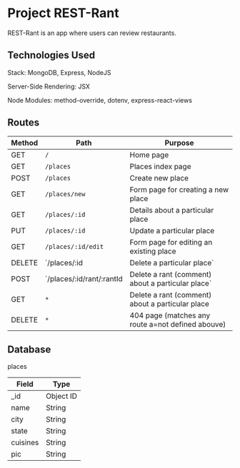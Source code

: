 # Project REST-Rant

REST-Rant is an app where users can review restaurants.

## Technologies Used
Stack: MongoDB, Express, NodeJS

Server-Side Rendering: JSX

Node Modules: method-override, dotenv, express-react-views 

## Routes
| Method | Path | Purpose |
| ------ | ---- | ------- |
| GET    | `/`    | Home page |
| GET    | `/places` | Places index page |
| POST   | `/places` | Create new place |
| GET    | `/places/new` | Form page for creating a new place |
| GET    | `/places/:id` | Details about a particular place |
| PUT    | `/places/:id` | Update a particular place |
| GET    | `/places/:id/edit` | Form page for editing an existing place |
| DELETE | `/places/:id | Delete a particular place` |
| POST   | `/places/:id/rant/:rantId | Delete a rant (comment) about a particular place` |
| GET    | `*` | Delete a rant (comment) about a particular place |
| DELETE | `*` | 404 page (matches any route a=not defined abouve) |

## Database
places

| Field | Type |
| ----- | ---- |
| _id   | Object ID |
| name  | String |
| city  | String |
| state | String |
| cuisines | String |
| pic   | String |
